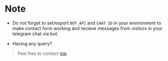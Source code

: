# Note

- Do not forget to set/export `BOT_API` and `CHAT_ID` in your environment to make contact form working and recieve messages from visitors in your telegram chat via bot.

- Having any query?
> Feel free to contact [me](github.com/hemantsachdeva).
